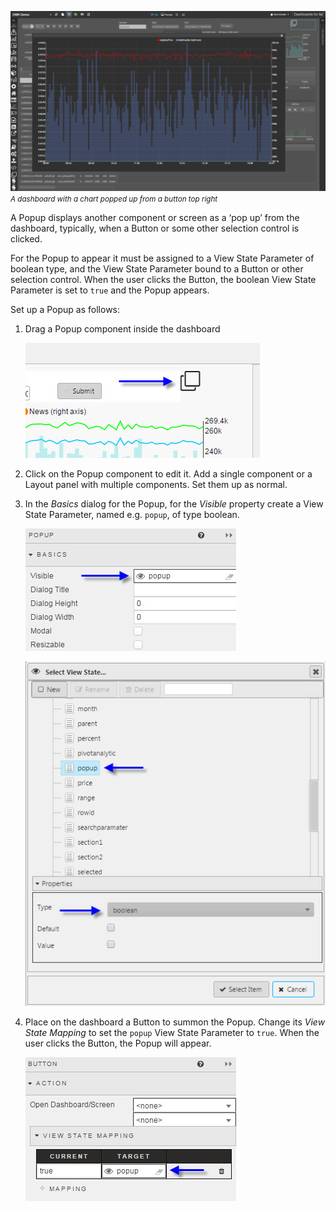 ![Screenshot](img/popupobr.jpg)  
_<small>A dashboard with a chart popped up from a button top right</small>_

A Popup displays another component or screen as a ‘pop up’ from the dashboard, typically, when a Button or some other selection control is clicked. 

For the Popup to appear <!-- in Preview/Quickview WTF? --> it must be assigned to a View State Parameter of boolean type, and the View State Parameter bound to a Button or other selection control. When the user clicks the Button, the boolean View State Parameter is set to `true` and the Popup appears. 

Set up a Popup as follows: 

1. Drag a Popup component inside the dashboard

    ![Screenshot](img/popuphtmllight.jpg)

2. Click on the Popup component to edit it. Add a single component or a Layout panel with multiple components. Set them up as normal. 

3. In the _Basics_ dialog for the Popup, for the _Visible_ property create a View State Parameter, named e.g. `popup`, of type boolean. 

    ![Screenshot](img/popuppropertieshtmllight.jpg)

    ![Screenshot](img/popupboolean.jpg)

    <!-- The size and type of the dialog can be set from the _Basics_ properties. WTF? -->

4. Place on the dashboard a Button to summon the Popup. Change its _View State Mapping_ to set the `popup` View State Parameter to `true`. When the user clicks the Button, the Popup will appear.

    ![Screenshot](img/popupbuttonhtmllight.jpg)



